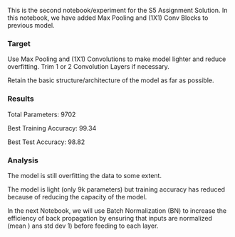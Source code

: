 This is the second notebook/experiment for the S5 Assignment Solution. 
In this notebook, we have added Max Pooling and (1X1) Conv Blocks to previous model.  

### Target

Use Max Pooling and (1X1) Convolutions to make model lighter and reduce overfitting. Trim 1 or 2 Convolution Layers if necessary.

Retain the basic structure/architecture of the model as far as possible.

### Results

Total Parameters: 9702

Best Training Accuracy: 99.34

Best Test Accuracy: 98.82

### Analysis

The model is still overfitting the data to some extent.

The model is light (only 9k parameters) but training accuracy has reduced because of reducing the capacity of the model.

In the next Notebook, we will use Batch Normalization (BN) to increase the efficiency of back propagation by ensuring that inputs are normalized (mean ) ans std dev 1) before feeding to each layer.
